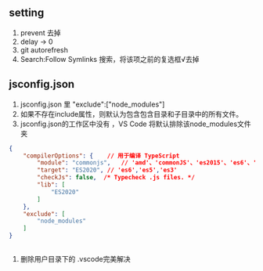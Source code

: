 ## setting
1. prevent 去掉
2. delay -> 0
3. git autorefresh
4. Search:Follow Symlinks 搜索，将该项之前的复选框√去掉
## jsconfig.json
1. jsconfig.json 里 "exclude":["node_modules"]
2. 如果不存在include属性，则默认为包含包含目录和子目录中的所有文件。
3. jsconfig.json的工作区中没有 ，VS Code 将默认排除该node_modules文件夹
```json
{
	"compilerOptions": {	// 用于编译 TypeScript
		"module": "commonjs",	// 'amd'、'commonJS'、'es2015'、'es6'、'umd'
		"target": "ES2020",	// 'es6','es5','es3'
		"checkJs": false,  /* Typecheck .js files. */
		"lib": [
			"ES2020"
		]
	},
	"exclude": [
		"node_modules"
	]
}

```

##
1. 删除用户目录下的 .vscode完美解决